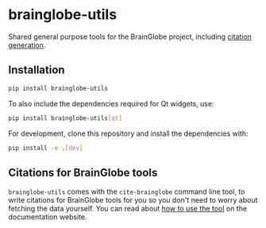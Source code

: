 # brainglobe-utils

Shared general purpose tools for the BrainGlobe project, including [citation generation](#citations-for-brainglobe-tools).

## Installation

```bash
pip install brainglobe-utils
```

To also include the dependencies required for Qt widgets, use:

```bash
pip install brainglobe-utils[qt]
```

For development, clone this repository and install the dependencies with:

```bash
pip install -e .[dev]
```

## Citations for BrainGlobe tools

`brainglobe-utils` comes with the `cite-brainglobe` command line tool, to write citations for BrainGlobe tools for you so you don't need to worry about fetching the data yourself.
You can read about [how to use the tool](https://brainglobe.info/documentation/brainglobe-utils/citation-module.html) on the documentation website.
